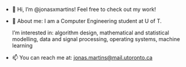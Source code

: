 - 👋 Hi, I’m @jonasxmartins! Feel free to check out my work!

- 👀 About me: I am a Computer Engineering student at U of T.
  
  I’m interested in: algorithm design,
                     mathematical and statistical modelling,
                     data and signal processing,
                     operating systems,
                     machine learning
  
- 📫 You can reach me at: jonas.martins@mail.utoronto.ca

<!---
jonasxmartins/jonasxmartins is a ✨ special ✨ repository because its `README.md` (this file) appears on your GitHub profile.
You can click the Preview link to take a look at your changes.
--->
